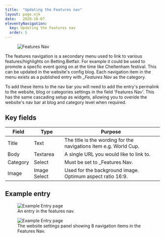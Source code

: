 ```yaml
---
title:  "Updating the Features nav"
layout: page.njk
date:   2020-10-07
eleventyNavigation:
  key: Updating the Features nav
  order: 5
---
```


<figure>
  <img src="{{ site.baseurl }}/assets/images/screenshots/features-nav-frontend.png" alt="Features Nav">
</figure>

The features navigation is a secondary menu used to link to various features/highlights on Betting.Betfair. For example it could be used to promote a specfic event going on at the time like Cheltenham festival. This can be updated in the website's config blog. Each navigation item in the menu exists as a published entry with <em>_Features Nav</em> as the category.

To add these items to the nav bar you will need to add the entry's permalink to the website, blog or categories settings in the field 'Features Nav'. This has the same cascading setup as widgets, allowing you to overide the website's nav bar at blog and category level when required.

## Key fields

| Field               | Type             | Purpose                                                                                 |
| ------------------- | ---------------- | --------------------------------------------------------------------------------------- |
| Title               | Text             | The title is the wording for the navigations item e.g. World Cup.                       |
| Body                | Textarea         | A single URL you would like to link to.                                                 |
| Category            | Select           | Must be set to _Features Nav.                                                           |
| Image               | Image Select     | Used for the background image. Optimum aspect ratio 16:9.                               |

## Example entry

<figure>
  <img src="{{ site.baseurl }}/assets/images/screenshots/features-nav-entry-admin.png" alt="Example Entry page">
  <figcaption>An entry in the features nav.</figcaption>
</figure>

<figure>
  <img src="{{ site.baseurl }}/assets/images/screenshots/features-nav-entry-admin-settings.png" alt="Example Entry page">
  <figcaption>The website settings panel showing 8 navigation items in the Features Nav.</figcaption>
</figure>